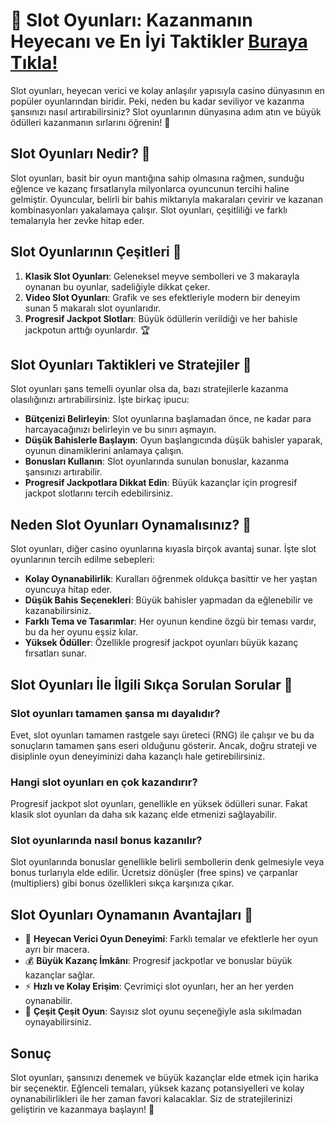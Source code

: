 # 🎰 Slot Oyunları: Kazanmanın Heyecanı ve En İyi Taktikler [Buraya Tıkla!](https://casinotr.link/gWCRZ4)

Slot oyunları, heyecan verici ve kolay anlaşılır yapısıyla casino dünyasının en popüler oyunlarından biridir. Peki, neden bu kadar seviliyor ve kazanma şansınızı nasıl artırabilirsiniz? Slot oyunlarının dünyasına adım atın ve büyük ödülleri kazanmanın sırlarını öğrenin! 🎉

## Slot Oyunları Nedir? 🎲

Slot oyunları, basit bir oyun mantığına sahip olmasına rağmen, sunduğu eğlence ve kazanç fırsatlarıyla milyonlarca oyuncunun tercihi haline gelmiştir. Oyuncular, belirli bir bahis miktarıyla makaraları çevirir ve kazanan kombinasyonları yakalamaya çalışır. Slot oyunları, çeşitliliği ve farklı temalarıyla her zevke hitap eder.

## Slot Oyunlarının Çeşitleri 🎡

1. **Klasik Slot Oyunları**: Geleneksel meyve sembolleri ve 3 makarayla oynanan bu oyunlar, sadeliğiyle dikkat çeker.
2. **Video Slot Oyunları**: Grafik ve ses efektleriyle modern bir deneyim sunan 5 makaralı slot oyunlarıdır.
3. **Progresif Jackpot Slotları**: Büyük ödüllerin verildiği ve her bahisle jackpotun arttığı oyunlardır. 🏆

## Slot Oyunları Taktikleri ve Stratejiler 🧠

Slot oyunları şans temelli oyunlar olsa da, bazı stratejilerle kazanma olasılığınızı artırabilirsiniz. İşte birkaç ipucu:

- **Bütçenizi Belirleyin**: Slot oyunlarına başlamadan önce, ne kadar para harcayacağınızı belirleyin ve bu sınırı aşmayın.
- **Düşük Bahislerle Başlayın**: Oyun başlangıcında düşük bahisler yaparak, oyunun dinamiklerini anlamaya çalışın.
- **Bonusları Kullanın**: Slot oyunlarında sunulan bonuslar, kazanma şansınızı artırabilir.
- **Progresif Jackpotlara Dikkat Edin**: Büyük kazançlar için progresif jackpot slotlarını tercih edebilirsiniz.

## Neden Slot Oyunları Oynamalısınız? 🎰

Slot oyunları, diğer casino oyunlarına kıyasla birçok avantaj sunar. İşte slot oyunlarının tercih edilme sebepleri:

- **Kolay Oynanabilirlik**: Kuralları öğrenmek oldukça basittir ve her yaştan oyuncuya hitap eder.
- **Düşük Bahis Seçenekleri**: Büyük bahisler yapmadan da eğlenebilir ve kazanabilirsiniz.
- **Farklı Tema ve Tasarımlar**: Her oyunun kendine özgü bir teması vardır, bu da her oyunu eşsiz kılar.
- **Yüksek Ödüller**: Özellikle progresif jackpot oyunları büyük kazanç fırsatları sunar.

## Slot Oyunları İle İlgili Sıkça Sorulan Sorular 🤔

### Slot oyunları tamamen şansa mı dayalıdır?

Evet, slot oyunları tamamen rastgele sayı üreteci (RNG) ile çalışır ve bu da sonuçların tamamen şans eseri olduğunu gösterir. Ancak, doğru strateji ve disiplinle oyun deneyiminizi daha kazançlı hale getirebilirsiniz.

### Hangi slot oyunları en çok kazandırır?

Progresif jackpot slot oyunları, genellikle en yüksek ödülleri sunar. Fakat klasik slot oyunları da daha sık kazanç elde etmenizi sağlayabilir.

### Slot oyunlarında nasıl bonus kazanılır?

Slot oyunlarında bonuslar genellikle belirli sembollerin denk gelmesiyle veya bonus turlarıyla elde edilir. Ücretsiz dönüşler (free spins) ve çarpanlar (multipliers) gibi bonus özellikleri sıkça karşınıza çıkar.

## Slot Oyunları Oynamanın Avantajları 🎁

- 🎉 **Heyecan Verici Oyun Deneyimi**: Farklı temalar ve efektlerle her oyun ayrı bir macera.
- 💰 **Büyük Kazanç İmkânı**: Progresif jackpotlar ve bonuslar büyük kazançlar sağlar.
- ⚡ **Hızlı ve Kolay Erişim**: Çevrimiçi slot oyunları, her an her yerden oynanabilir.
- 🎲 **Çeşit Çeşit Oyun**: Sayısız slot oyunu seçeneğiyle asla sıkılmadan oynayabilirsiniz.

## Sonuç

Slot oyunları, şansınızı denemek ve büyük kazançlar elde etmek için harika bir seçenektir. Eğlenceli temaları, yüksek kazanç potansiyelleri ve kolay oynanabilirlikleri ile her zaman favori kalacaklar. Siz de stratejilerinizi geliştirin ve kazanmaya başlayın! 🤑


